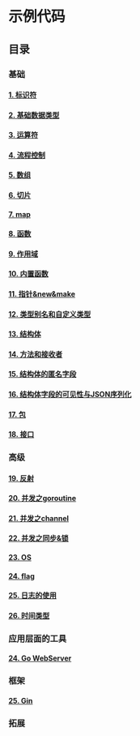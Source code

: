 # 示例代码

## 目录

### 基础

#### [1. 标识符](1base/01identifier.go)
#### [2. 基础数据类型](1base/02basetype.go)
#### [3. 运算符](1base/03operator.go)
#### [4. 流程控制](1base/04processcontrol.go)
#### [5. 数组](1base/05array.go)
#### [6. 切片](1base/06slice.go)
#### [7. map](1base/07map.go)
#### [8. 函数](1base/08function.go)
#### [9. 作用域](1base/09scope.go)
#### [10. 内置函数](1base/10builtinfunction.go)
#### [11. 指针&new&make](1base/11pointer&new&make.go)
#### [12. 类型别名和自定义类型](1base/12alias.go)
#### [13. 结构体](1base/13struct.go)
#### [14. 方法和接收者](1base/14methodreceiver.go)
#### [15. 结构体的匿名字段](1base/15anonymous.go)
#### [16. 结构体字段的可见性与JSON序列化](1base/16visibility.go)
#### [17. 包](1base/17package.go)
#### [18. 接口](1base/18interface.go)


### 高级

#### [19. 反射](2advanced/01reflect.go)
#### [20. 并发之goroutine](2advanced/02goroutine.go)
#### [21. 并发之channel](2advanced/03channel.go)
#### [22. 并发之同步&锁](2advanced/04synchronize&lock.go)
#### [23. OS](2advanced/05os.go)
#### [24. flag](2advanced/06flag.go)
#### [25. 日志的使用](2advanced/07logger.go)
#### [26. 时间类型](2advanced/08time.go)


### 应用层面的工具

#### [24. Go WebServer](3application/01server.go)


### 框架

#### [25. Gin](4frame/01gin.go)


### 拓展





